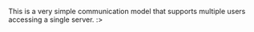 This is a very simple communication model that supports multiple users accessing a single server.
:>
